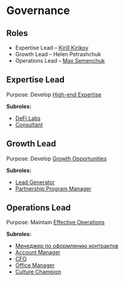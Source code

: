 # Governance

## Roles

* Expertise Lead – [Kirill Kirikov](team/kirill-kirikov.md)
* Growth Lead – Helen Petrashchuk
* Operations Lead – [Max Semenchuk](team/max-semenchuk.md)

## Expertise Lead

Purpose:  Develop [High-end Expertise](strategy/expertise.md)

**Subroles:**

* [DeFi Labs](https://app.glassfrog.com/roles/10097263)
* [Consultant](https://app.glassfrog.com/roles/10384074)

## Growth Lead

Purpose: Develop [Growth Opportunities](strategy/opportunities.md) 

**Subroles:**

* [Lead Generator](https://app.glassfrog.com/roles/11365547)
* [Partnership Program Manager](https://app.glassfrog.com/roles/10086348)

## Operations Lead

Purpose: Maintain [Effective Operations](strategy/effective-operations.md)

**Subroles:**

* [Менеджер по оформлению контрактов](https://app.glassfrog.com/roles/10939004)
* [Account Manager](https://app.glassfrog.com/roles/10057397)
* [CFO](https://app.glassfrog.com/roles/10051704)
* [Office Manager](https://app.glassfrog.com/roles/10051705)
* [Culture Champion](https://app.glassfrog.com/roles/10067175)

